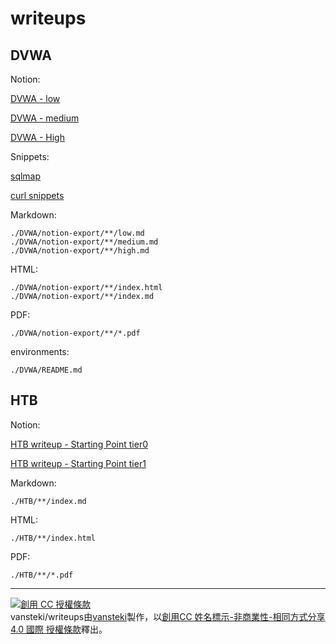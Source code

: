 # writeups

## DVWA

Notion:

[DVWA - low](https://dogev0x.notion.site/DVWA-7ed9db8c64ed4531a35a5f585e5a205f)

[DVWA - medium](https://dogev0x.notion.site/DVWA-medium-85550fc2a9da428ea22d2c5aeb562b00)

[DVWA - High](https://dogev0x.notion.site/DVWA-High-0f6b699ecbcd4ea4b527a49a69376501)

Snippets:

[sqlmap](https://dogev0x.notion.site/Using-sqlmap-in-DVWA-d8e708897e7a477986a84e85880829e2)

[curl snippets](DVWA/0.common-tools/curl-snippets.md)

Markdown:
```
./DVWA/notion-export/**/low.md
./DVWA/notion-export/**/medium.md
./DVWA/notion-export/**/high.md
```

HTML:
```
./DVWA/notion-export/**/index.html
./DVWA/notion-export/**/index.md
```

PDF:
```
./DVWA/notion-export/**/*.pdf
```

environments:
```
./DVWA/README.md
```

## HTB

Notion:

[HTB writeup - Starting Point tier0](https://dogev0x.notion.site/HTB-writeup-Starting-Point-tier0-5396e56955e5485fa410c660c9a99ce9)

[HTB writeup - Starting Point tier1](https://dogev0x.notion.site/HTB-writeup-Starting-Point-tier1-b274d48213594f68bc68caaf4322727d)

Markdown:
```
./HTB/**/index.md
```

HTML:
```
./HTB/**/index.html
```

PDF:
```
./HTB/**/*.pdf
```

---

<a rel="license" href="http://creativecommons.org/licenses/by-nc-sa/4.0/"><img alt="創用 CC 授權條款" style="border-width:0" src="https://i.creativecommons.org/l/by-nc-sa/4.0/88x31.png" /></a><br /><span xmlns:dct="http://purl.org/dc/terms/" property="dct:title">vansteki/writeups</span>由<a xmlns:cc="http://creativecommons.org/ns#" href="github.com/vansteki/writeups/" property="cc:attributionName" rel="cc:attributionURL">vansteki</a>製作，以<a rel="license" href="http://creativecommons.org/licenses/by-nc-sa/4.0/">創用CC 姓名標示-非商業性-相同方式分享 4.0 國際 授權條款</a>釋出。
